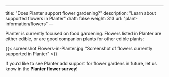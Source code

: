---
title: "Does Planter support flower gardening?"
description: "Learn about supported flowers in Planter"
draft: false
weight: 313
url: "plant-information/flowers”
—

Planter is currently focused on food gardening. Flowers listed in Planter are either edible, or are good companion plants for other edible plants:

{{< screenshot Flowers-in-Planter.jpg "Screenshot of flowers currently supported in Planter" >}}

If you’d like to see Planter add support for flower gardens in future, let us know in the **Planter flower survey**!
